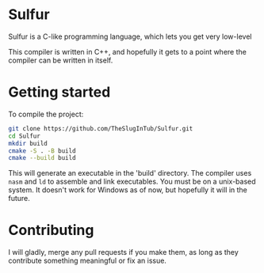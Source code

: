 # Sulfur

Sulfur is a C-like programming language, which lets you get very low-level

This compiler is written in C++, and hopefully it gets to a point where the compiler can be written in itself.

# Getting started

To compile the project:

```bash
git clone https://github.com/TheSlugInTub/Sulfur.git
cd Sulfur
mkdir build
cmake -S . -B build
cmake --build build
```
This will generate an executable in the 'build' directory.
The compiler uses `nasm` and `ld` to assemble and link executables.
You must be on a unix-based system.
It doesn't work for Windows as of now, but hopefully it will in the future.

# Contributing

I will gladly, merge any pull requests if you make them, as long as they contribute something meaningful or fix an issue.
